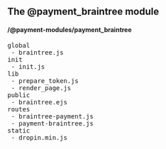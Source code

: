 ## The @payment_braintree module
#### /@payment-modules/payment_braintree
<pre>
global
 - braintree.js
init
 - init.js
lib
 - prepare_token.js
 - render_page.js
public
 - braintree.ejs
routes
 - braintree-payment.js
 - payment-braintree.js
static
 - dropin.min.js
</pre>

